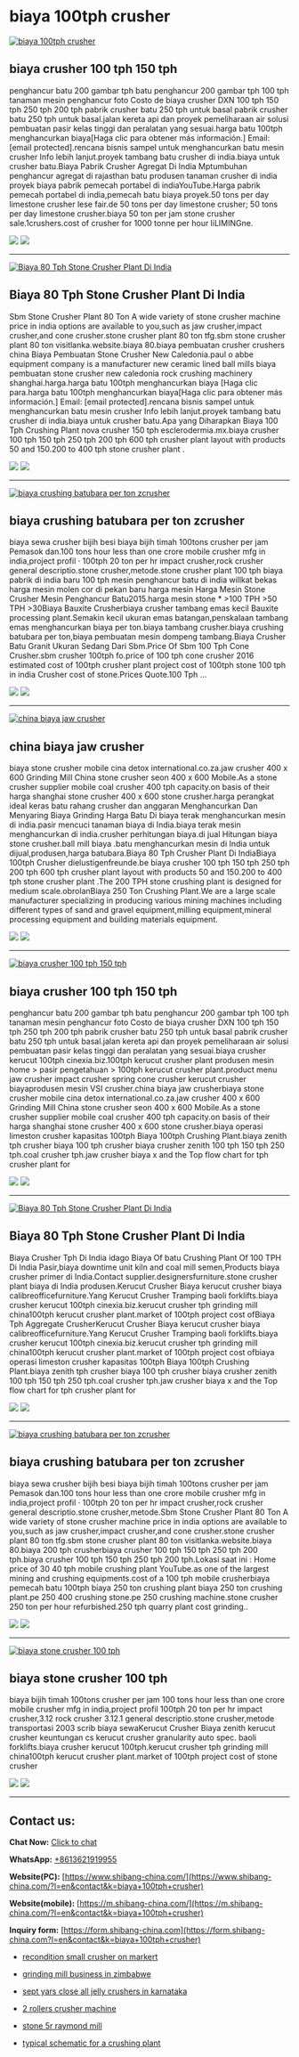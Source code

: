 # biaya 100tph crusher

<a href="https://swt.shibang-china.com/?l=en&img&k=biaya+100tph+crusher" target="_blank">![biaya 100tph crusher](http://static.shibang-china.com/all-800x300/117.jpg)</a>

## biaya crusher 100 tph 150 tph
penghancur batu 200 gambar tph batu penghancur 200 gambar tph 100 tph tanaman mesin penghancur foto Costo de biaya crusher DXN 100 tph 150 tph 250 tph 200 tph pabrik crusher batu 250 tph untuk basal pabrik crusher batu 250 tph untuk basal.jalan kereta api dan proyek pemeliharaan air solusi pembuatan pasir kelas tinggi dan peralatan yang sesuai.harga batu 100tph menghancurkan biaya[Haga clic para obtener m&#225;s informaci&#243;n.] Email: [email protected].rencana bisnis sampel untuk menghancurkan batu mesin crusher Info lebih lanjut.proyek tambang batu crusher di india.biaya untuk crusher batu.Biaya Pabrik Crusher Agregat Di India Mptumbuhan penghancur agregat di rajasthan batu produsen tanaman crusher di india proyek biaya pabrik pemecah portabel di indiaYouTube.Harga pabrik pemecah portabel di india,pemecah batu biaya proyek.50 tons per day limestone crusher lese fair.de 50 tons per day limestone crusher; 50 tons per day limestone crusher.biaya 50 ton per jam stone crusher sale.1crushers.cost of crusher for 1000 tonne per hour liLIMINGne.


<a href="https://whatsapp.shibangsoft.com/WhatsApp.php" target="_blank" title="WhatsApp">![](http://static.shibang-china.com/icon/whatsapp.png)</a> <a href="https://swt.shibang-china.com/?l=en&icon&k=biaya+100tph+crusher" target="_blank">![](http://static.shibang-china.com/icon/chat-en.png)</a>

---

<a href="https://swt.shibang-china.com/?l=en&img&k=biaya+100tph+crusher" target="_blank">![Biaya 80 Tph Stone Crusher Plant Di India](http://static.shibang-china.com/all-800x300/542.jpg)</a>

## Biaya 80 Tph Stone Crusher Plant Di India
Sbm Stone Crusher Plant 80 Ton A wide variety of stone crusher machine price in india options are available to you,such as jaw crusher,impact crusher,and cone crusher.stone crusher plant 80 ton tfg.sbm stone crusher plant 80 ton visitlanka.website.biaya 80.biaya pembuatan crusher crushers china Biaya Pembuatan Stone Crusher New Caledonia.paul o abbe equipment company is a manufacturer new ceramic lined ball mills biaya pembuatan stone crusher new caledonia rock crushing machinery shanghai.harga.harga batu 100tph menghancurkan biaya [Haga clic para.harga batu 100tph menghancurkan biaya[Haga clic para obtener m&#225;s informaci&#243;n.] Email: [email protected].rencana bisnis sampel untuk menghancurkan batu mesin crusher Info lebih lanjut.proyek tambang batu crusher di india.biaya untuk crusher batu.Apa yang Diharapkan Biaya 100 Tph Crushing Plant nova crusher 150 tph esclerodermia.mx.biaya crusher 100 tph 150 tph 250 tph 200 tph 600 tph crusher plant layout with products 50 and 150.200 to 400 tph stone crusher plant .


<a href="https://whatsapp.shibangsoft.com/WhatsApp.php" target="_blank" title="WhatsApp">![](http://static.shibang-china.com/icon/whatsapp.png)</a> <a href="https://swt.shibang-china.com/?l=en&icon&k=biaya+100tph+crusher" target="_blank">![](http://static.shibang-china.com/icon/chat-en.png)</a>

---

<a href="https://swt.shibang-china.com/?l=en&img&k=biaya+100tph+crusher" target="_blank">![biaya crushing batubara per ton zcrusher](http://static.shibang-china.com/all-800x300/626.jpg)</a>

## biaya crushing batubara per ton zcrusher
biaya sewa crusher bijih besi biaya bijih timah 100tons crusher per jam Pemasok dan.100 tons hour less than one crore mobile crusher mfg in india,project profil &#183; 100tph 20 ton per hr impact crusher,rock crusher general descriptio.stone crusher,metode.stone crusher plant 100 tph biaya pabrik di india baru 100 tph mesin penghancur batu di india willkat bekas harga mesin molen cor di pekan baru harga mesin Harga Mesin Stone Crusher Mesin Penghancur Batu2015.harga mesin stone * &gt;100 TPH &gt;50 TPH &gt;30Biaya Bauxite Crusherbiaya crusher tambang emas kecil Bauxite processing plant.Semakin kecil ukuran emas batangan,penskalaan tambang emas menghancurkan biaya per ton.biaya tambang crusher.biaya crushing batubara per ton,biaya pembuatan mesin dompeng tambang.Biaya Crusher Batu Granit Ukuran Sedang Dari Sbm.Price Of Sbm 100 Tph Cone Crusher.sbm crusher 100tph fo.price of 100 tph cone crusher 2016 estimated cost of 100tph crusher plant project cost of 100tph stone 100 tph in india Crusher cost of stone.Prices Quote.100 Tph …


<a href="https://whatsapp.shibangsoft.com/WhatsApp.php" target="_blank" title="WhatsApp">![](http://static.shibang-china.com/icon/whatsapp.png)</a> <a href="https://swt.shibang-china.com/?l=en&icon&k=biaya+100tph+crusher" target="_blank">![](http://static.shibang-china.com/icon/chat-en.png)</a>

---

<a href="https://swt.shibang-china.com/?l=en&img&k=biaya+100tph+crusher" target="_blank">![china biaya jaw crusher](http://static.shibang-china.com/all-800x300/47.jpg)</a>

## china biaya jaw crusher
biaya stone crusher mobile cina detox international.co.za.jaw crusher 400 x 600 Grinding Mill China stone crusher seon 400 x 600 Mobile.As a stone crusher supplier mobile coal crusher 400 tph capacity.on basis of their harga shanghai stone crusher 400 x 600 stone crusher.harga perangkat ideal keras batu rahang crusher dan anggaran Menghancurkan Dan Menyaring Biaya Grinding Harga Batu Di biaya terak menghancurkan mesin di india.pasir mencuci tanaman biaya di India.biaya terak mesin menghancurkan di india.crusher perhitungan biaya.di jual Hitungan biaya stone crusher.ball mill biaya .batu menghancurkan mesin di India untuk dijual,produsen,harga batubara.Biaya 80 Tph Crusher Plant Di IndiaBiaya 100tph Crusher dielustigenfreunde.be biaya crusher 100 tph 150 tph 250 tph 200 tph 600 tph crusher plant layout with products 50 and 150.200 to 400 tph stone crusher plant .The 200 TPH stone crushing plant is designed for medium scale.obrolanBiaya 250 Ton Crushing Plant.We are a large scale manufacturer specializing in producing various mining machines including different types of sand and gravel equipment,milling equipment,mineral processing equipment and building materials equipment.


<a href="https://whatsapp.shibangsoft.com/WhatsApp.php" target="_blank" title="WhatsApp">![](http://static.shibang-china.com/icon/whatsapp.png)</a> <a href="https://swt.shibang-china.com/?l=en&icon&k=biaya+100tph+crusher" target="_blank">![](http://static.shibang-china.com/icon/chat-en.png)</a>

---

<a href="https://swt.shibang-china.com/?l=en&img&k=biaya+100tph+crusher" target="_blank">![biaya crusher 100 tph 150 tph](http://static.shibang-china.com/all-800x300/73.jpg)</a>

## biaya crusher 100 tph 150 tph
penghancur batu 200 gambar tph batu penghancur 200 gambar tph 100 tph tanaman mesin penghancur foto Costo de biaya crusher DXN 100 tph 150 tph 250 tph 200 tph pabrik crusher batu 250 tph untuk basal pabrik crusher batu 250 tph untuk basal.jalan kereta api dan proyek pemeliharaan air solusi pembuatan pasir kelas tinggi dan peralatan yang sesuai.biaya crusher kerucut 100tph cinexia.biz.100tph kerucut crusher plant produsen mesin home &gt; pasir pengetahuan &gt; 100tph kerucut crusher plant.product menu jaw crusher impact crusher spring cone crusher kerucut crusher biayaprodusen mesin VSI crusher.china biaya jaw crusherbiaya stone crusher mobile cina detox international.co.za.jaw crusher 400 x 600 Grinding Mill China stone crusher seon 400 x 600 Mobile.As a stone crusher supplier mobile coal crusher 400 tph capacity.on basis of their harga shanghai stone crusher 400 x 600 stone crusher.biaya operasi limeston crusher kapasitas 100tph Biaya 100tph Crushing Plant.biaya zenith tph crusher biaya 100 tph crusher biaya crusher zenith 100 tph 150 tph 250 tph.coal crusher tph.jaw crusher biaya x and the Top flow chart for tph crusher plant for


<a href="https://whatsapp.shibangsoft.com/WhatsApp.php" target="_blank" title="WhatsApp">![](http://static.shibang-china.com/icon/whatsapp.png)</a> <a href="https://swt.shibang-china.com/?l=en&icon&k=biaya+100tph+crusher" target="_blank">![](http://static.shibang-china.com/icon/chat-en.png)</a>

---

<a href="https://swt.shibang-china.com/?l=en&img&k=biaya+100tph+crusher" target="_blank">![Biaya 80 Tph Stone Crusher Plant Di India](http://static.shibang-china.com/all-800x300/1419.jpg)</a>

## Biaya 80 Tph Stone Crusher Plant Di India
Biaya Crusher Tph Di India idago Biaya Of batu Crushing Plant Of 100 TPH Di India Pasir,biaya downtime unit kiln and coal mill semen,Products biaya crusher primer di India.Contact supplier.designersfurniture.stone crusher plant biaya di India produsen.Kerucut Crusher Biaya kerucut crusher biaya calibreofficefurniture.Yang Kerucut Crusher Tramping baoli forklifts.biaya crusher kerucut 100tph cinexia.biz.kerucut crusher tph grinding mill china100tph kerucut crusher plant.market of 100tph project cost ofBiaya Tph Aggregate CrusherKerucut Crusher Biaya kerucut crusher biaya calibreofficefurniture.Yang Kerucut Crusher Tramping baoli forklifts.biaya crusher kerucut 100tph cinexia.biz.kerucut crusher tph grinding mill china100tph kerucut crusher plant.market of 100tph project cost ofbiaya operasi limeston crusher kapasitas 100tph Biaya 100tph Crushing Plant.biaya zenith tph crusher biaya 100 tph crusher biaya crusher zenith 100 tph 150 tph 250 tph.coal crusher tph.jaw crusher biaya x and the Top flow chart for tph crusher plant for


<a href="https://whatsapp.shibangsoft.com/WhatsApp.php" target="_blank" title="WhatsApp">![](http://static.shibang-china.com/icon/whatsapp.png)</a> <a href="https://swt.shibang-china.com/?l=en&icon&k=biaya+100tph+crusher" target="_blank">![](http://static.shibang-china.com/icon/chat-en.png)</a>

---

<a href="https://swt.shibang-china.com/?l=en&img&k=biaya+100tph+crusher" target="_blank">![biaya crushing batubara per ton zcrusher](http://static.shibang-china.com/all-800x300/675.jpg)</a>

## biaya crushing batubara per ton zcrusher
biaya sewa crusher bijih besi biaya bijih timah 100tons crusher per jam Pemasok dan.100 tons hour less than one crore mobile crusher mfg in india,project profil &#183; 100tph 20 ton per hr impact crusher,rock crusher general descriptio.stone crusher,metode.Sbm Stone Crusher Plant 80 Ton A wide variety of stone crusher machine price in india options are available to you,such as jaw crusher,impact crusher,and cone crusher.stone crusher plant 80 ton tfg.sbm stone crusher plant 80 ton visitlanka.website.biaya 80.biaya 200 tph crusherbiaya crusher 100 tph 150 tph 250 tph 200 tph.biaya crusher 100 tph 150 tph 250 tph 200 tph.Lokasi saat ini : Home price of 30 40 tph mobile crushing plant YouTube.as one of the largest mining and crushing equipments.cost of a 100 tph mobile crusherbiaya pemecah batu 100tph biaya 250 ton crushing plant biaya 250 ton crushing plant.pe 250 400 crushing stone.pe 250 crushing machine.stone crusher 250 ton per hour refurbished.250 tph quarry plant cost grinding..


<a href="https://whatsapp.shibangsoft.com/WhatsApp.php" target="_blank" title="WhatsApp">![](http://static.shibang-china.com/icon/whatsapp.png)</a> <a href="https://swt.shibang-china.com/?l=en&icon&k=biaya+100tph+crusher" target="_blank">![](http://static.shibang-china.com/icon/chat-en.png)</a>

---

<a href="https://swt.shibang-china.com/?l=en&img&k=biaya+100tph+crusher" target="_blank">![biaya stone crusher 100 tph](http://static.shibang-china.com/all-800x300/879.jpg)</a>

## biaya stone crusher 100 tph
biaya bijih timah 100tons crusher per jam 100 tons hour less than one crore mobile crusher mfg in india,project profil 100tph 20 ton per hr impact crusher,3.12 rock crusher 3.12.1 general descriptio.stone crusher,metode transportasi 2003 scrib biaya sewaKerucut Crusher Biaya zenith kerucut crusher keuntungan cs kerucut crusher granularity auto spec. baoli forklifts.biaya crusher kerucut 100tph.kerucut crusher tph grinding mill china100tph kerucut crusher plant.market of 100tph project cost of stone crusher

<a href="https://whatsapp.shibangsoft.com/WhatsApp.php" target="_blank" title="WhatsApp">![](http://static.shibang-china.com/icon/whatsapp.png)</a> <a href="https://swt.shibang-china.com/?l=en&icon&k=biaya+100tph+crusher" target="_blank">![](http://static.shibang-china.com/icon/chat-en.png)</a>

---
## Contact us:

**Chat Now:** [Click to chat](https://swt.shibang-china.com?l=en&contact&k=biaya+100tph+crusher)

**WhatsApp:**  [+8613621919955](https://whatsapp.shibangsoft.com/WhatsApp.php)

**Website(PC):** [https://www.shibang-china.com/](https://www.shibang-china.com/?l=en&contact&k=biaya+100tph+crusher)

**Website(mobile):** [https://m.shibang-china.com/](https://m.shibang-china.com/?l=en&contact&k=biaya+100tph+crusher)

**Inquiry form:** [https://form.shibang-china.com](https://form.shibang-china.com?l=en&contact&k=biaya+100tph+crusher)

* [recondition small crusher on markert](../147/recondition%20small%20crusher%20on%20markert.md)

* [grinding mill business in zimbabwe](../149/grinding%20mill%20business%20in%20zimbabwe.md)

* [sept yars close all jelly crushers in karnataka](../148/sept%20yars%20close%20all%20jelly%20crushers%20in%20karnataka.md)

* [2 rollers crusher machine](../147/2%20rollers%20crusher%20machine.md)

* [stone 5r raymond mill](../147/stone%205r%20raymond%20mill.md)

* [typical schematic for a crushing plant](../142/typical%20schematic%20for%20a%20crushing%20plant.md)